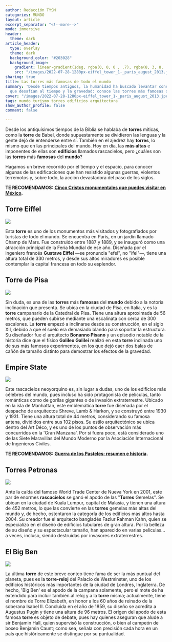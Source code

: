 ```yaml
---
author: Redacción TYSM
categories: MUNDO
layout: article
excerpt_separator: "<!--more-->"
mode: immersive
header:
  theme: dark
article_header:
  type: overlay
  theme: dark
  background_color: "#203028"
  background_image:
    gradient: linear-gradient(1deg, rgba(0, 0, 0 , .7), rgba(8, 3, 8, .9))
    src: "/images/2022-07-28-1280px-eiffel_tower_1-_paris_august_2013.jpeg"
sharing: true
title: Las torres más famosas de todo el mundo
summary: 'Desde tiempos antiguos, la humanidad ha buscado levantar construcciones
  que desafían al tiempo y la gravedad: conoce las torres más famosas del mundo.'
cover: "/images/2022-07-28-1280px-eiffel_tower_1-_paris_august_2013.jpeg"
tags: mundo turismo torres edificios arquitectura
show_author_profile: false
comment: false

---
```

Desde los antiquísimos tiempos de la Biblia se hablaba de **torres** míticas, como la **torre** de Babel, donde supuestamente se dividieron las lenguas y la gente dejó de entenderse entre sí. También en el ajedrez hay **torres**, lo mismo que en las principales del mundo. Hoy en día, las **más altas** e imponentes de ellas son **edificios** llamados rascacielos, pero ¿cuáles son las **torres** más **famosas** del **mundo**?

Hagamos un breve recorrido por el tiempo y el espacio, para conocer algunas de las edificaciones que han resistido algunas guerras, violentos terremotos y, sobre todo, la acción devastadora del paso de los siglos.

**TE RECOMENDAMOS:** [**Cinco Cristos monumentales que puedes visitar en México**](https://blog.tonoysumariachi.com/turismo/2022/09/09/cinco-cristos-monumentales-que-puedes-visitar-en-mexico.html)**.**

## Torre Eiffel

![](https://upload.wikimedia.org/wikipedia/commons/thumb/5/53/Eiffel_tower_from_trocadero.jpg/1024px-Eiffel_tower_from_trocadero.jpg)

Esta **torre** es uno de los monumentos más visitados y fotografiados por turistas de todo el mundo. Se encuentra en París, en un jardín llamado Champ de Mars. Fue construido entre 1887 y 1889, y se inauguró como una atracción principal de la Feria Mundial de ese año. Diseñada por el ingeniero francés **Gustave Eiffel** —se pronuncia "efel", no "ifel"—, tiene una altura total de 330 metros, y desde sus altos miradores es posible contemplar la capital francesa en todo su esplendor.

## Torre de Pisa

![](https://upload.wikimedia.org/wikipedia/commons/thumb/6/66/The_Leaning_Tower_of_Pisa_SB.jpeg/672px-The_Leaning_Tower_of_Pisa_SB.jpeg)

Sin duda, es una de las **torres** más **famosas** del **mundo** debido a la notoria inclinación que presenta. Se ubica en la ciudad de Pisa, en Italia, y es la **torre** campanario de la Catedral de Pisa. Tiene una altura aproximada de 56 metros, que pueden subirse mediante una escalinata con cerca de 300 escalones. La **torre** empezó a inclinarse desde su construcción, en el siglo XII, debido a que el suelo era demasiado blando para soportar la estructura. Su diseñador fue el arquitecto **Bonanno Pisano** y un episodio notable de la historia dice que el físico **Galileo Galilei** realizó en esta **torre** inclinada uno de sus más famosos experimentos, en los que dejó caer dos balas de cañón de tamaño distinto para demostrar los efectos de la gravedad.

## Empire State

![](https://upload.wikimedia.org/wikipedia/commons/thumb/b/b0/Empire_State_Building_during_sunset.jpg/1024px-Empire_State_Building_during_sunset.jpg)

Este rascacielos neoyorquino es, sin lugar a dudas, uno de los edificios más célebres del mundo, pues incluso ha sido protagonista de películas, tanto románticas como de gorilas gigantes o de invasión extraterrestre. Ubicado en la isla de Manhattan, este emblemática **torre** fue diseñada por el despacho de arquitectos Shreve, Lamb & Harkon, y se construyó entre 1930 y 1931. Tiene una altura total de 44 metros, considerando su famosa antena, divididos entre sus 102 pisos. Su estilo arquitectónico se ubica dentro del Art Déco, y es uno de los puntos de observación más concurridos en la 'Gran Manzana'. Por si fuera poco, está considerado uno de las Siete Maravillas del Mundo Moderno por la Asociación Internacional de Ingenieros Civiles.

**TE RECOMENDAMOS:** [**Guerra de los Pasteles: resumen e historia**](https://blog.tonoysumariachi.com/historia/2022/04/20/guerra-de-los-pasteles-resumen-e-historia.html)**.**

## Torres Petronas

![](https://upload.wikimedia.org/wikipedia/commons/thumb/8/85/Petronas_Panorama_II.jpg/466px-Petronas_Panorama_II.jpg)

Ante la caída del famoso World Trade Center de Nueva York en 2001, este par de enormes **rascacielos** se ganó el apodo de las "**Torres** Gemelas". Se ubican en la ciudad de Kuala Lumpur, capital de Malasia, y tienen una altura de 452 metros, lo que las convierte en las **torres** gemelas más altas del mundo y, de hecho, ostentaron la categoría de los edificios más altos hasta 2004. Su creador fue el arquitecto bangladés Fazlur Rahman Kahn, quien se especializó en el diseño de edificios tubulares de gran altura. Por la belleza de su diseño y su espectacular tamaño, han aparecido en varias películas… a veces, incluso, siendo destruidas por invasores extraterrestres.

## El Big Ben

![](https://upload.wikimedia.org/wikipedia/commons/thumb/4/4a/Big_Ben_clocks_20160816.jpg/682px-Big_Ben_clocks_20160816.jpg)

La última **torre** de este breve conteo tiene fama de ser la más puntual del planeta, pues es la **torre-reloj** del Palacio de Westminster, uno de los edificios históricos más importantes de la ciudad de Londres, Inglaterra. De hecho, 'Big Ben' es el apodo de la campana solamente, pero el mote de ha extendido para incluir también al reloj y a la **torre** misma; actualmente, tiene el nombre de Torre Elizabeth, en honor a los 60 años de reinado de la soberana Isabel II. Concluida en el año de 1859, su diseño se acredita a Augustus Pugin y tiene una altura de 96 metros. El origen del apodo de esta famosa **torre** es objeto de debate, pues hay quienes aseguran que alude a sir Benjamin Hall, quien supervisó la construcción, o bien al campeón de boxeo Benjamin Caunt; como sea, señala con precisión cada hora en un país que históricamente se distingue por su puntualidad.